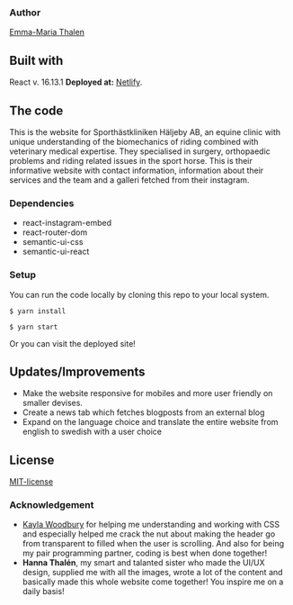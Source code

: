 ### Author
[Emma-Maria Thalen](https://github.com/emtalen)   

## Built with
React v. 16.13.1
**Deployed at:** [Netlify](https://sporthaskliniken.se).

## The code   
This is the website for Sporthästkliniken Häljeby AB, an equine clinic with unique understanding of the biomechanics of riding combined with veterinary medical expertise. They specialised in surgery, orthopaedic problems and riding related issues in the sport horse.
This is their informative website with contact information, information about their services and the team and a galleri fetched from their instagram. 

### Dependencies  
* react-instagram-embed
* react-router-dom
* semantic-ui-css
* semantic-ui-react
  
### Setup   
You can run the code locally by cloning this repo to your local system.
```
$ yarn install
``` 
```
$ yarn start
```
Or you can visit the deployed site!

## Updates/Improvements   
- Make the website responsive for mobiles and more user friendly on smaller devises. 
- Create a news tab which fetches blogposts from an external blog
- Expand on the language choice and translate the entire website from english to swedish with a user choice 

## License  
[MIT-license](https://en.wikipedia.org/wiki/MIT_License)

### Acknowledgement  
- [Kayla Woodbury](https://github.com/kaylawoodbury) for helping me understanding and working with CSS and especially helped me crack the nut about making the header go from transparent to filled when the user is scrolling. And also for being my pair programming partner, coding is best when done together!
- **Hanna Thalén**, my smart and talanted sister who made the UI/UX design, supplied me with all the images, wrote a lot of the content and basically made this whole website come together! You inspire me on a daily basis! 
